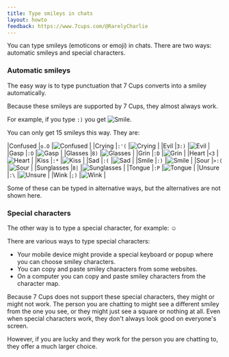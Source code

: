 ```yaml
---
title: Type smileys in chats
layout: howto
feedback: https://www.7cups.com/@RarelyCharlie
---
```

You can type smileys (emoticons or emoji) in chats. There are two ways: automatic smileys and special characters.

### Automatic smileys
The easy way is to type punctuation that 7 Cups converts into a smiley automatically.

Because these smileys are supported by 7 Cups, they almost always work.

For example, if you type `:)` you get ![Smile](https://d37v7cqg82mgxu.cloudfront.net/img/emoticons/smile.png 'Smile').

You can only get 15 smileys this way. They are:

|Confused   |`o.O` |![Confused](https://d37v7cqg82mgxu.cloudfront.net/img/emoticons/confused.png 'Confused')  |
|Crying     |`:'(` |![Crying](https://d37v7cqg82mgxu.cloudfront.net/img/emoticons/crying.png 'Crying')  |
|Evil       |`3:)` |![Evil](https://d37v7cqg82mgxu.cloudfront.net/img/emoticons/evil.png 'Evil')  |
|Gasp       |`:O`  |![Gasp](https://d37v7cqg82mgxu.cloudfront.net/img/emoticons/gasp.png 'Gasp')  |
|Glasses    |`8)`  |![Glasses](https://d37v7cqg82mgxu.cloudfront.net/img/emoticons/glasses.png 'Glasses')  |
|Grin       |`:D`  |![Grin](https://d37v7cqg82mgxu.cloudfront.net/img/emoticons/grin.png 'Grin')  |
|Heart      |`<3`  |![Heart](https://d37v7cqg82mgxu.cloudfront.net/img/emoticons/heart.png 'Heart')  |
|Kiss       |`:*`  |![Kiss](https://d37v7cqg82mgxu.cloudfront.net/img/emoticons/kiss.png 'Kiss')  |
|Sad        |`:(`  |![Sad](https://d37v7cqg82mgxu.cloudfront.net/img/emoticons/sad.png 'Sad')  |
|Smile      |`:)`  |![Smile](https://d37v7cqg82mgxu.cloudfront.net/img/emoticons/smile.png 'Smile')  |
|Sour       |`>:(` |![Sour](https://d37v7cqg82mgxu.cloudfront.net/img/emoticons/sour.png 'Sour')  |
|Sunglasses |`8|`  |![Sunglasses](https://d37v7cqg82mgxu.cloudfront.net/img/emoticons/sunglasses_small.png 'Sunglasses')  |
|Tongue     |`:P`  |![Tongue](https://d37v7cqg82mgxu.cloudfront.net/img/emoticons/tongue.png 'Tongue')  |
|Unsure     |`:\`  |![Unsure](https://d37v7cqg82mgxu.cloudfront.net/img/emoticons/unsure.png 'Unsure')  |
|Wink       |`;)`  |![Wink](https://d37v7cqg82mgxu.cloudfront.net/img/emoticons/wink.png 'Wink')  |

Some of these can be typed in alternative ways, but the alternatives are not shown here.

### Special characters
The other way is to type a special character, for example: ☺

There are various ways to type special characters:

- Your mobile device might provide a special keyboard or popup where you can choose smiley characters.
- You can copy and paste smiley characters from some websites.
- On a computer you can copy and paste smiley characters from the character map.

Because 7 Cups does not support these special characters, they might or might not work. The person you are chatting to might see a different smiley from the one you see, or they might just see a square or nothing at all. Even when special characters work, they don't always look good on everyone's screen.

However, if you are lucky and they work for the person you are chatting to, they offer a much larger choice.
